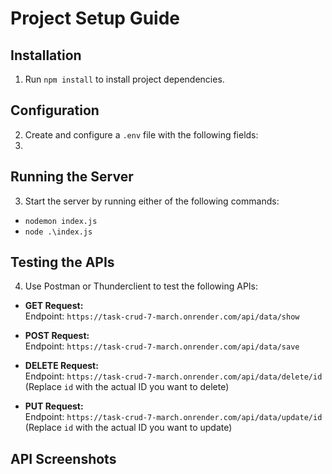 # Project Setup Guide

## Installation
1. Run `npm install` to install project dependencies.

## Configuration
2. Create and configure a `.env` file with the following fields:
3. 
## Running the Server
3. Start the server by running either of the following commands:
- `nodemon index.js`
- `node .\index.js`

## Testing the APIs
4. Use Postman or Thunderclient to test the following APIs:

- **GET Request:**  
  Endpoint: `https://task-crud-7-march.onrender.com/api/data/show`

- **POST Request:**  
  Endpoint: `https://task-crud-7-march.onrender.com/api/data/save`

- **DELETE Request:**  
  Endpoint: `https://task-crud-7-march.onrender.com/api/data/delete/id`  
  (Replace `id` with the actual ID you want to delete)

- **PUT Request:**  
  Endpoint: `https://task-crud-7-march.onrender.com/api/data/update/id`  
  (Replace `id` with the actual ID you want to update)

## API Screenshots
